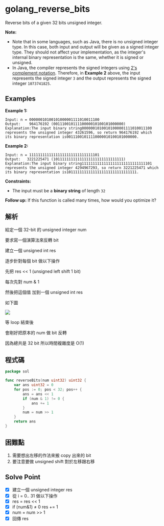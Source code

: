 # golang_reverse_bits

Reverse bits of a given 32 bits unsigned integer.

**Note:**

- Note that in some languages, such as Java, there is no unsigned integer type. In this case, both input and output will be given as a signed integer type. They should not affect your implementation, as the integer's internal binary representation is the same, whether it is signed or unsigned.
- In Java, the compiler represents the signed integers using [2's complement notation](https://en.wikipedia.org/wiki/Two%27s_complement). Therefore, in **Example 2** above, the input represents the signed integer `3` and the output represents the signed integer `1073741825`.

## Examples

**Example 1:**

```
Input: n = 00000010100101000001111010011100
Output:    964176192 (00111001011110000010100101000000)
Explanation:The input binary string00000010100101000001111010011100 represents the unsigned integer 43261596, so return 964176192 which its binary representation is00111001011110000010100101000000.

```

**Example 2:**

```
Input: n = 11111111111111111111111111111101
Output:   3221225471 (10111111111111111111111111111111)
Explanation:The input binary string11111111111111111111111111111101 represents the unsigned integer 4294967293, so return 3221225471 which its binary representation is10111111111111111111111111111111.

```

**Constraints:**

- The input must be a **binary string** of length `32`

**Follow up:** If this function is called many times, how would you optimize it?

## 解析

給定一個 32-bit 的 unsigned integer  num

要求寫一個演算法來反轉 bit

建立一個 unsigned int res

逐步針對每個 bit 做以下操作

先把 res << 1 (unsigned left shift 1 bit)

每次先對 num & 1

然後把這個值 加到一個 unsigned int res

如下圖

![](https://i.imgur.com/v03ehe1.png)

等 loop 結束後

會剛好把原本的 num 做 bit 反轉

因為總共是 32 bit 所以時間複雜度是 O(1)

## 程式碼
```go
package sol

func reverseBits(num uint32) uint32 {
	var ans uint32 = 0
	for pos := 0; pos < 32; pos++ {
		ans = ans << 1
		if (num & 1) != 0 {
			ans += 1
		}
		num = num >> 1
	}
	return ans
}

```
## 困難點

1. 需要想出左移的作法來搬 copy 出來的 bit
2. 要注意要做 unsigned shift 對於左移跟右移

## Solve Point

- [x]  建立一個 unsigned integer res
- [x]  從 i = 0.. 31 做以下操作
- [x]  res = res << 1
- [x]  if (num&1) ≠ 0 res += 1
- [x]  num = num >> 1
- [x]  回傳 res